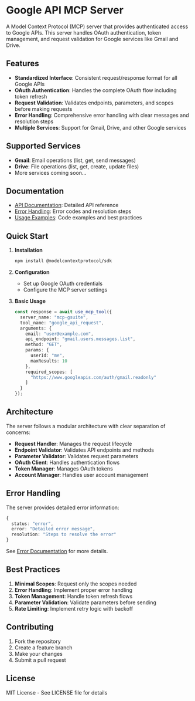 # Google API MCP Server

A Model Context Protocol (MCP) server that provides authenticated access to Google APIs. This server handles OAuth authentication, token management, and request validation for Google services like Gmail and Drive.

## Features

- **Standardized Interface**: Consistent request/response format for all Google APIs
- **OAuth Authentication**: Handles the complete OAuth flow including token refresh
- **Request Validation**: Validates endpoints, parameters, and scopes before making requests
- **Error Handling**: Comprehensive error handling with clear messages and resolution steps
- **Multiple Services**: Support for Gmail, Drive, and other Google services

## Supported Services

- **Gmail**: Email operations (list, get, send messages)
- **Drive**: File operations (list, get, create, update files)
- More services coming soon...

## Documentation

- [API Documentation](docs/API.md): Detailed API reference
- [Error Handling](docs/ERRORS.md): Error codes and resolution steps
- [Usage Examples](docs/EXAMPLES.md): Code examples and best practices

## Quick Start

1. **Installation**
   ```bash
   npm install @modelcontextprotocol/sdk
   ```

2. **Configuration**
   - Set up Google OAuth credentials
   - Configure the MCP server settings

3. **Basic Usage**
   ```typescript
   const response = await use_mcp_tool({
     server_name: "mcp-gsuite",
     tool_name: "google_api_request",
     arguments: {
       email: "user@example.com",
       api_endpoint: "gmail.users.messages.list",
       method: "GET",
       params: {
         userId: "me",
         maxResults: 10
       },
       required_scopes: [
         "https://www.googleapis.com/auth/gmail.readonly"
       ]
     }
   });
   ```

## Architecture

The server follows a modular architecture with clear separation of concerns:

- **Request Handler**: Manages the request lifecycle
- **Endpoint Validator**: Validates API endpoints and methods
- **Parameter Validator**: Validates request parameters
- **OAuth Client**: Handles authentication flows
- **Token Manager**: Manages OAuth tokens
- **Account Manager**: Handles user account management

## Error Handling

The server provides detailed error information:

```typescript
{
  status: "error",
  error: "Detailed error message",
  resolution: "Steps to resolve the error"
}
```

See [Error Documentation](docs/ERRORS.md) for more details.

## Best Practices

1. **Minimal Scopes**: Request only the scopes needed
2. **Error Handling**: Implement proper error handling
3. **Token Management**: Handle token refresh flows
4. **Parameter Validation**: Validate parameters before sending
5. **Rate Limiting**: Implement retry logic with backoff

## Contributing

1. Fork the repository
2. Create a feature branch
3. Make your changes
4. Submit a pull request

## License

MIT License - See LICENSE file for details
